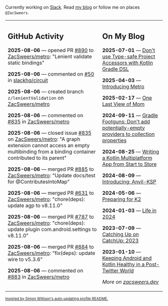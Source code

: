 Currently working on [Slack](https://slack.com/). Read [my blog](https://zacsweers.dev/) or follow me on places `@ZacSweers`.

<table><tr><td valign="top" width="60%">

## GitHub Activity
<!-- githubActivity starts -->
**2025-08-06** — opened PR [#890](https://github.com/ZacSweers/metro/pull/890) to [ZacSweers/metro](https://github.com/ZacSweers/metro): "Lenient validate static bindings"

**2025-08-06** — commented on [#50](https://github.com/slackhq/circuit/issues/50#issuecomment-3160786867) in [slackhq/circuit](https://github.com/slackhq/circuit)

**2025-08-06** — created branch `z/lenientValidation` on [ZacSweers/metro](https://github.com/ZacSweers/metro)

**2025-08-06** — commented on [#835](https://github.com/ZacSweers/metro/issues/835#issuecomment-3157360130) in [ZacSweers/metro](https://github.com/ZacSweers/metro)

**2025-08-06** — closed issue [#835](https://github.com/ZacSweers/metro/issues/835) on [ZacSweers/metro](https://github.com/ZacSweers/metro): "A graph extension cannot access an empty multibinding from a binding container contributed to its parent"

**2025-08-06** — merged PR [#885](https://github.com/ZacSweers/metro/pull/885) to [ZacSweers/metro](https://github.com/ZacSweers/metro): "Update docs/test for @ContributesIntoMap"

**2025-08-06** — merged PR [#631](https://github.com/ZacSweers/metro/pull/631) to [ZacSweers/metro](https://github.com/ZacSweers/metro): "chore(deps): update agp to v8.11.0"

**2025-08-06** — merged PR [#787](https://github.com/ZacSweers/metro/pull/787) to [ZacSweers/metro](https://github.com/ZacSweers/metro): "chore(deps): update plugin com.android.settings to v8.11.0"

**2025-08-06** — merged PR [#884](https://github.com/ZacSweers/metro/pull/884) to [ZacSweers/metro](https://github.com/ZacSweers/metro): "fix(deps): update wire to v5.3.6"

**2025-08-06** — commented on [#883](https://github.com/ZacSweers/metro/pull/883#issuecomment-3157333624) in [ZacSweers/metro](https://github.com/ZacSweers/metro)
<!-- githubActivity ends -->
</td><td valign="top" width="40%">

## On My Blog
<!-- blog starts -->
**2025-07-01** — [Don't use Type-safe Project Accessors with Kotlin Gradle DSL](https://www.zacsweers.dev/dont-use-type-safe-project-accessors-with-kotlin-gradle-dsl/)

**2025-04-03** — [Introducing Metro](https://www.zacsweers.dev/introducing-metro/)

**2025-02-17** — [One Last View of Mom](https://www.zacsweers.dev/one-last-view-of-mom/)

**2024-09-11** — [Gradle Footguns: Don't add potentially-empty providers to collection properties](https://www.zacsweers.dev/gradle-footgun-adding-empty-providers-to-collection-properties/)

**2024-08-25** — [Writing a Kotlin Multiplatform App from Start to Store](https://www.zacsweers.dev/writing-a-kotlin-multiplatform-app-from-start-to-store/)

**2024-08-09** — [Introducing: Anvil-KSP](https://www.zacsweers.dev/introducing-anvil-ksp/)

**2024-05-06** — [Preparing for K2](https://www.zacsweers.dev/preparing-for-k2/)

**2024-01-03** — [Life in 2024](https://www.zacsweers.dev/life-in-2024/)

**2023-07-09** — [Catching Up on CatchUp: 2023](https://www.zacsweers.dev/catching-up-on-catchup-2023/)

**2023-01-10** — [Keeping Android and Kotlin Healthy in a Post-Twitter World](https://www.zacsweers.dev/keeping-android-healthy/)
<!-- blog ends -->
_More on [zacsweers.dev](https://zacsweers.dev/)_
</td></tr></table>

<sub><a href="https://simonwillison.net/2020/Jul/10/self-updating-profile-readme/">Inspired by Simon Willison's auto-updating profile README.</a></sub>